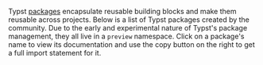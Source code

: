 Typst [packages]($scripting/#packages) encapsulate reusable building blocks
and make them reusable across projects. Below is a list of Typst packages
created by the community. Due to the early and experimental nature of Typst's
package management, they all live in a `preview` namespace. Click on a package's
name to view its documentation and use the copy button on the right to get a
full import statement for it.
